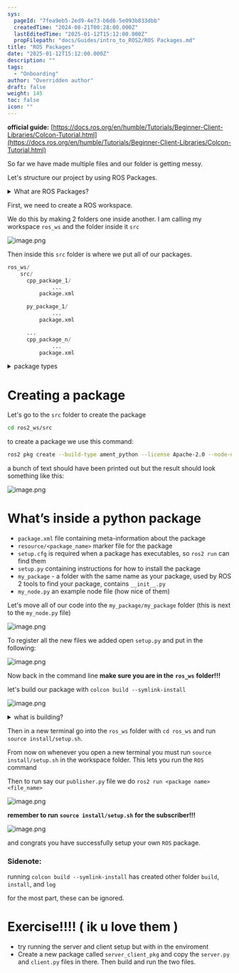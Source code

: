 ```yaml
---
sys:
  pageId: "7fea9eb5-2ed9-4e73-b6d6-5e093b833dbb"
  createdTime: "2024-08-21T00:28:00.000Z"
  lastEditedTime: "2025-01-12T15:12:00.000Z"
  propFilepath: "docs/Guides/intro_to_ROS2/ROS Packages.md"
title: "ROS Packages"
date: "2025-01-12T15:12:00.000Z"
description: ""
tags:
  - "Onboarding"
author: "Overridden author"
draft: false
weight: 145
toc: false
icon: ""
---
```


**official guide:** [https://docs.ros.org/en/humble/Tutorials/Beginner-Client-Libraries/Colcon-Tutorial.html](https://docs.ros.org/en/humble/Tutorials/Beginner-Client-Libraries/Colcon-Tutorial.html)

So far we have made multiple files and our folder is getting messy.

Let's structure our project by using ROS Packages.

<details>

<summary>What are ROS Packages?</summary>

ROS Packages are, as the name implies, packages of code that are highly sharable between ROS developers.

They consist of a folder, `package.xml` file, and source code

```python
      cpp_package_1/
		      ... imagine much code files here ..
          package.xml
```

</details>

First, we need to create a ROS workspace.

We do this by making 2 folders one inside another. I am calling my workspace `ros_ws` and the folder inside it `src`

![image.png](https://prod-files-secure.s3.us-west-2.amazonaws.com/d518164a-d88e-44d1-a4ee-3adb3bd8bce0/70706947-fd18-4537-a67b-e12946812d31/image.png?X-Amz-Algorithm=AWS4-HMAC-SHA256&X-Amz-Content-Sha256=UNSIGNED-PAYLOAD&X-Amz-Credential=ASIAZI2LB4665PE33Y5A%2F20250626%2Fus-west-2%2Fs3%2Faws4_request&X-Amz-Date=20250626T041832Z&X-Amz-Expires=3600&X-Amz-Security-Token=IQoJb3JpZ2luX2VjEFwaCXVzLXdlc3QtMiJIMEYCIQC%2BlGIxXo7KlF3Nbi8GLTtMtPseqZNx8omw6gfp2UMmsAIhAJTqVdtvdTmLRlSqhM6oNJhJbPI9W%2BZwUAQCOQV%2FA44wKv8DCFUQABoMNjM3NDIzMTgzODA1IgytlYixRoMjorBZIhAq3ANx4xSJQgXCffH59GinJ9j7b2EgiSRxllDAyCvLGFEZ1w6lP%2FOu7yUF8yoJGbmTZ0poyF22%2FnBMI6rspsnwEtmsh2XYavhfeQGPLV7EbUI%2FioL3Pt2IJk7BRcGgCPGljAj0oQ1Buc%2Bl67Pcba%2ByV4SHQ%2BOSQ%2BrAYc7uMdzaUyeH9ZfoT6PfItGz5NE3j%2FKU3omO5jm5YhahYDNX6oSA%2BoCrgdgOfuwLv5i0YnGoLEbEYfOdfRVhwmc0IdiszPFM5fl2WXNSC4I6VRKkWKZHBbqTVzbZW9ZXOP8%2BNJ0vjUUwymMa0GkBSkrRZ6Xisd7WNzTLQAcpKX1Mr5OsA2Ny3GLPzIcRbUojTsfJZJfMYd%2F8h7QdYJTHJtzNcBEngRtEaF9jpY2Ahd5nit87%2FmxzHHpS8%2FppE3HKCRg8GogoRnl6apuuP8is5dN8wJNVl4%2B43BXijKOUOOKnbETLZr61GhHe8djGPFuogThqtwYbqPWe9Kwva0rNjj8J%2B1kFVlr9rIa1EbeGquxGiwRXygjRBlab4zWndPkY37%2FzoRUHBCvZyKQBJNuxdZ4o00WPP07cU0vgwid9Dve7uE7FXdwJ6CcXeIuHjYsevkwSPaNA%2BameDMye1gi1NLpgvkUBRzC0ifPCBjqkAXFgn2LN%2FbEEEt2OszmYeAJ4%2Brdf%2BxwmUpESouYzpsStveZa8pHY8ggdu4OLL9rxQk8iAWgmtyngRRTyuiT8S8gEO5sxQLXn%2BOkJA8AJp77kJaHLMQSnSk1D1lmTkr13zmbSGuXq64rgupn%2F6HN2gOxWS%2B2BV2thzoqxp5MqcRcQ%2FSl75%2FIcQHVZ1P92%2BvheTTrNdI0EKEVAkzz3wN7G2gehr2vu&X-Amz-Signature=2abbf9999172f8937e7bc27889b7976d13de71ca7abdef66000958cfc001fe73&X-Amz-SignedHeaders=host&x-amz-checksum-mode=ENABLED&x-id=GetObject)

Then inside this `src` folder is where we put all of our packages.

```python
ros_ws/
    src/
      cpp_package_1/
		      ...
          package.xml

      py_package_1/
		      ...
          package.xml

      ...
      cpp_package_n/
		      ...
          package.xml

```

<details>

<summary>package types</summary>

packages can be either `C++` or python.

the intern file structure is different for each but for this guide we will stick to creating python packages

</details>

# Creating a package

Let's go to the `src` folder to create the package

```bash
cd ros2_ws/src
```

to create a package we use this command:

```bash
ros2 pkg create --build-type ament_python --license Apache-2.0 --node-name my_node my_package
```

a bunch of text should have been printed out but the result should look something like this:

![image.png](https://prod-files-secure.s3.us-west-2.amazonaws.com/d518164a-d88e-44d1-a4ee-3adb3bd8bce0/e6cf1e3f-8512-4a3e-b131-079f800bf3e8/image.png?X-Amz-Algorithm=AWS4-HMAC-SHA256&X-Amz-Content-Sha256=UNSIGNED-PAYLOAD&X-Amz-Credential=ASIAZI2LB4665PE33Y5A%2F20250626%2Fus-west-2%2Fs3%2Faws4_request&X-Amz-Date=20250626T041832Z&X-Amz-Expires=3600&X-Amz-Security-Token=IQoJb3JpZ2luX2VjEFwaCXVzLXdlc3QtMiJIMEYCIQC%2BlGIxXo7KlF3Nbi8GLTtMtPseqZNx8omw6gfp2UMmsAIhAJTqVdtvdTmLRlSqhM6oNJhJbPI9W%2BZwUAQCOQV%2FA44wKv8DCFUQABoMNjM3NDIzMTgzODA1IgytlYixRoMjorBZIhAq3ANx4xSJQgXCffH59GinJ9j7b2EgiSRxllDAyCvLGFEZ1w6lP%2FOu7yUF8yoJGbmTZ0poyF22%2FnBMI6rspsnwEtmsh2XYavhfeQGPLV7EbUI%2FioL3Pt2IJk7BRcGgCPGljAj0oQ1Buc%2Bl67Pcba%2ByV4SHQ%2BOSQ%2BrAYc7uMdzaUyeH9ZfoT6PfItGz5NE3j%2FKU3omO5jm5YhahYDNX6oSA%2BoCrgdgOfuwLv5i0YnGoLEbEYfOdfRVhwmc0IdiszPFM5fl2WXNSC4I6VRKkWKZHBbqTVzbZW9ZXOP8%2BNJ0vjUUwymMa0GkBSkrRZ6Xisd7WNzTLQAcpKX1Mr5OsA2Ny3GLPzIcRbUojTsfJZJfMYd%2F8h7QdYJTHJtzNcBEngRtEaF9jpY2Ahd5nit87%2FmxzHHpS8%2FppE3HKCRg8GogoRnl6apuuP8is5dN8wJNVl4%2B43BXijKOUOOKnbETLZr61GhHe8djGPFuogThqtwYbqPWe9Kwva0rNjj8J%2B1kFVlr9rIa1EbeGquxGiwRXygjRBlab4zWndPkY37%2FzoRUHBCvZyKQBJNuxdZ4o00WPP07cU0vgwid9Dve7uE7FXdwJ6CcXeIuHjYsevkwSPaNA%2BameDMye1gi1NLpgvkUBRzC0ifPCBjqkAXFgn2LN%2FbEEEt2OszmYeAJ4%2Brdf%2BxwmUpESouYzpsStveZa8pHY8ggdu4OLL9rxQk8iAWgmtyngRRTyuiT8S8gEO5sxQLXn%2BOkJA8AJp77kJaHLMQSnSk1D1lmTkr13zmbSGuXq64rgupn%2F6HN2gOxWS%2B2BV2thzoqxp5MqcRcQ%2FSl75%2FIcQHVZ1P92%2BvheTTrNdI0EKEVAkzz3wN7G2gehr2vu&X-Amz-Signature=595e936cf0bdc032f0ae799e65bf3104d0dbe144f1ad4106c732c532d0b9977b&X-Amz-SignedHeaders=host&x-amz-checksum-mode=ENABLED&x-id=GetObject)

# What’s inside a python package

- `package.xml` file containing meta-information about the package
- `resource/<package_name>` marker file for the package
- `setup.cfg` is required when a package has executables, so `ros2 run` can find them
- `setup.py` containing instructions for how to install the package
- `my_package` - a folder with the same name as your package, used by ROS 2 tools to find your package, contains `__init__.py`
- `my_node.py` an example node file (how nice of them)

Let's move all of our code into the `my_package/my_package` folder (this is next to the `my_node.py` file)

![image.png](https://prod-files-secure.s3.us-west-2.amazonaws.com/d518164a-d88e-44d1-a4ee-3adb3bd8bce0/9ce58f11-0da9-4d3e-b86d-506a9685d378/image.png?X-Amz-Algorithm=AWS4-HMAC-SHA256&X-Amz-Content-Sha256=UNSIGNED-PAYLOAD&X-Amz-Credential=ASIAZI2LB4665PE33Y5A%2F20250626%2Fus-west-2%2Fs3%2Faws4_request&X-Amz-Date=20250626T041832Z&X-Amz-Expires=3600&X-Amz-Security-Token=IQoJb3JpZ2luX2VjEFwaCXVzLXdlc3QtMiJIMEYCIQC%2BlGIxXo7KlF3Nbi8GLTtMtPseqZNx8omw6gfp2UMmsAIhAJTqVdtvdTmLRlSqhM6oNJhJbPI9W%2BZwUAQCOQV%2FA44wKv8DCFUQABoMNjM3NDIzMTgzODA1IgytlYixRoMjorBZIhAq3ANx4xSJQgXCffH59GinJ9j7b2EgiSRxllDAyCvLGFEZ1w6lP%2FOu7yUF8yoJGbmTZ0poyF22%2FnBMI6rspsnwEtmsh2XYavhfeQGPLV7EbUI%2FioL3Pt2IJk7BRcGgCPGljAj0oQ1Buc%2Bl67Pcba%2ByV4SHQ%2BOSQ%2BrAYc7uMdzaUyeH9ZfoT6PfItGz5NE3j%2FKU3omO5jm5YhahYDNX6oSA%2BoCrgdgOfuwLv5i0YnGoLEbEYfOdfRVhwmc0IdiszPFM5fl2WXNSC4I6VRKkWKZHBbqTVzbZW9ZXOP8%2BNJ0vjUUwymMa0GkBSkrRZ6Xisd7WNzTLQAcpKX1Mr5OsA2Ny3GLPzIcRbUojTsfJZJfMYd%2F8h7QdYJTHJtzNcBEngRtEaF9jpY2Ahd5nit87%2FmxzHHpS8%2FppE3HKCRg8GogoRnl6apuuP8is5dN8wJNVl4%2B43BXijKOUOOKnbETLZr61GhHe8djGPFuogThqtwYbqPWe9Kwva0rNjj8J%2B1kFVlr9rIa1EbeGquxGiwRXygjRBlab4zWndPkY37%2FzoRUHBCvZyKQBJNuxdZ4o00WPP07cU0vgwid9Dve7uE7FXdwJ6CcXeIuHjYsevkwSPaNA%2BameDMye1gi1NLpgvkUBRzC0ifPCBjqkAXFgn2LN%2FbEEEt2OszmYeAJ4%2Brdf%2BxwmUpESouYzpsStveZa8pHY8ggdu4OLL9rxQk8iAWgmtyngRRTyuiT8S8gEO5sxQLXn%2BOkJA8AJp77kJaHLMQSnSk1D1lmTkr13zmbSGuXq64rgupn%2F6HN2gOxWS%2B2BV2thzoqxp5MqcRcQ%2FSl75%2FIcQHVZ1P92%2BvheTTrNdI0EKEVAkzz3wN7G2gehr2vu&X-Amz-Signature=bd0a098434576197e84ea0b5b3ef27a50f0cc44b6bd8ada876c30fe0463dafb0&X-Amz-SignedHeaders=host&x-amz-checksum-mode=ENABLED&x-id=GetObject)

To register all the new files we added open `setup.py` and put in the following:

![image.png](https://prod-files-secure.s3.us-west-2.amazonaws.com/d518164a-d88e-44d1-a4ee-3adb3bd8bce0/1cd7c262-4cae-4496-9d75-c178537d24a2/image.png?X-Amz-Algorithm=AWS4-HMAC-SHA256&X-Amz-Content-Sha256=UNSIGNED-PAYLOAD&X-Amz-Credential=ASIAZI2LB4665PE33Y5A%2F20250626%2Fus-west-2%2Fs3%2Faws4_request&X-Amz-Date=20250626T041832Z&X-Amz-Expires=3600&X-Amz-Security-Token=IQoJb3JpZ2luX2VjEFwaCXVzLXdlc3QtMiJIMEYCIQC%2BlGIxXo7KlF3Nbi8GLTtMtPseqZNx8omw6gfp2UMmsAIhAJTqVdtvdTmLRlSqhM6oNJhJbPI9W%2BZwUAQCOQV%2FA44wKv8DCFUQABoMNjM3NDIzMTgzODA1IgytlYixRoMjorBZIhAq3ANx4xSJQgXCffH59GinJ9j7b2EgiSRxllDAyCvLGFEZ1w6lP%2FOu7yUF8yoJGbmTZ0poyF22%2FnBMI6rspsnwEtmsh2XYavhfeQGPLV7EbUI%2FioL3Pt2IJk7BRcGgCPGljAj0oQ1Buc%2Bl67Pcba%2ByV4SHQ%2BOSQ%2BrAYc7uMdzaUyeH9ZfoT6PfItGz5NE3j%2FKU3omO5jm5YhahYDNX6oSA%2BoCrgdgOfuwLv5i0YnGoLEbEYfOdfRVhwmc0IdiszPFM5fl2WXNSC4I6VRKkWKZHBbqTVzbZW9ZXOP8%2BNJ0vjUUwymMa0GkBSkrRZ6Xisd7WNzTLQAcpKX1Mr5OsA2Ny3GLPzIcRbUojTsfJZJfMYd%2F8h7QdYJTHJtzNcBEngRtEaF9jpY2Ahd5nit87%2FmxzHHpS8%2FppE3HKCRg8GogoRnl6apuuP8is5dN8wJNVl4%2B43BXijKOUOOKnbETLZr61GhHe8djGPFuogThqtwYbqPWe9Kwva0rNjj8J%2B1kFVlr9rIa1EbeGquxGiwRXygjRBlab4zWndPkY37%2FzoRUHBCvZyKQBJNuxdZ4o00WPP07cU0vgwid9Dve7uE7FXdwJ6CcXeIuHjYsevkwSPaNA%2BameDMye1gi1NLpgvkUBRzC0ifPCBjqkAXFgn2LN%2FbEEEt2OszmYeAJ4%2Brdf%2BxwmUpESouYzpsStveZa8pHY8ggdu4OLL9rxQk8iAWgmtyngRRTyuiT8S8gEO5sxQLXn%2BOkJA8AJp77kJaHLMQSnSk1D1lmTkr13zmbSGuXq64rgupn%2F6HN2gOxWS%2B2BV2thzoqxp5MqcRcQ%2FSl75%2FIcQHVZ1P92%2BvheTTrNdI0EKEVAkzz3wN7G2gehr2vu&X-Amz-Signature=72a81bd9dea3480167fce79873ff903dcaab4076fc2358e3e578d44ed4152dc2&X-Amz-SignedHeaders=host&x-amz-checksum-mode=ENABLED&x-id=GetObject)

Now back in the command line **make sure you are in the** **`ros_ws`** **folder!!!**

let's build our package with `colcon build --symlink-install`

![image.png](https://prod-files-secure.s3.us-west-2.amazonaws.com/d518164a-d88e-44d1-a4ee-3adb3bd8bce0/2f2a0d27-b173-48fd-b189-5f5c0ce65619/image.png?X-Amz-Algorithm=AWS4-HMAC-SHA256&X-Amz-Content-Sha256=UNSIGNED-PAYLOAD&X-Amz-Credential=ASIAZI2LB4665PE33Y5A%2F20250626%2Fus-west-2%2Fs3%2Faws4_request&X-Amz-Date=20250626T041832Z&X-Amz-Expires=3600&X-Amz-Security-Token=IQoJb3JpZ2luX2VjEFwaCXVzLXdlc3QtMiJIMEYCIQC%2BlGIxXo7KlF3Nbi8GLTtMtPseqZNx8omw6gfp2UMmsAIhAJTqVdtvdTmLRlSqhM6oNJhJbPI9W%2BZwUAQCOQV%2FA44wKv8DCFUQABoMNjM3NDIzMTgzODA1IgytlYixRoMjorBZIhAq3ANx4xSJQgXCffH59GinJ9j7b2EgiSRxllDAyCvLGFEZ1w6lP%2FOu7yUF8yoJGbmTZ0poyF22%2FnBMI6rspsnwEtmsh2XYavhfeQGPLV7EbUI%2FioL3Pt2IJk7BRcGgCPGljAj0oQ1Buc%2Bl67Pcba%2ByV4SHQ%2BOSQ%2BrAYc7uMdzaUyeH9ZfoT6PfItGz5NE3j%2FKU3omO5jm5YhahYDNX6oSA%2BoCrgdgOfuwLv5i0YnGoLEbEYfOdfRVhwmc0IdiszPFM5fl2WXNSC4I6VRKkWKZHBbqTVzbZW9ZXOP8%2BNJ0vjUUwymMa0GkBSkrRZ6Xisd7WNzTLQAcpKX1Mr5OsA2Ny3GLPzIcRbUojTsfJZJfMYd%2F8h7QdYJTHJtzNcBEngRtEaF9jpY2Ahd5nit87%2FmxzHHpS8%2FppE3HKCRg8GogoRnl6apuuP8is5dN8wJNVl4%2B43BXijKOUOOKnbETLZr61GhHe8djGPFuogThqtwYbqPWe9Kwva0rNjj8J%2B1kFVlr9rIa1EbeGquxGiwRXygjRBlab4zWndPkY37%2FzoRUHBCvZyKQBJNuxdZ4o00WPP07cU0vgwid9Dve7uE7FXdwJ6CcXeIuHjYsevkwSPaNA%2BameDMye1gi1NLpgvkUBRzC0ifPCBjqkAXFgn2LN%2FbEEEt2OszmYeAJ4%2Brdf%2BxwmUpESouYzpsStveZa8pHY8ggdu4OLL9rxQk8iAWgmtyngRRTyuiT8S8gEO5sxQLXn%2BOkJA8AJp77kJaHLMQSnSk1D1lmTkr13zmbSGuXq64rgupn%2F6HN2gOxWS%2B2BV2thzoqxp5MqcRcQ%2FSl75%2FIcQHVZ1P92%2BvheTTrNdI0EKEVAkzz3wN7G2gehr2vu&X-Amz-Signature=c38709cbc678c5f7d19c5438e08179946af57b27c2b7a4efc0c56e31b05711fa&X-Amz-SignedHeaders=host&x-amz-checksum-mode=ENABLED&x-id=GetObject)

<details>

<summary>what is building?</summary>

if you are a CS major at Rose-Hulman you will learn the answer to this in CSSE132

but TLDR; is it combines all the code files into one program that can be run easily 

</details>

Then in a new terminal go into the `ros_ws` folder with `cd ros_ws` and run `source install/setup.sh`. 

From now on whenever you open a new terminal you must run `source install/setup.sh` in the workspace folder. This lets you run the `ROS` command

Then to run say our `publisher.py` file we do `ros2 run <package name> <file_name>`

![image.png](https://prod-files-secure.s3.us-west-2.amazonaws.com/d518164a-d88e-44d1-a4ee-3adb3bd8bce0/4f4b1219-3a44-4632-aa0a-ce3471699f59/image.png?X-Amz-Algorithm=AWS4-HMAC-SHA256&X-Amz-Content-Sha256=UNSIGNED-PAYLOAD&X-Amz-Credential=ASIAZI2LB4665PE33Y5A%2F20250626%2Fus-west-2%2Fs3%2Faws4_request&X-Amz-Date=20250626T041832Z&X-Amz-Expires=3600&X-Amz-Security-Token=IQoJb3JpZ2luX2VjEFwaCXVzLXdlc3QtMiJIMEYCIQC%2BlGIxXo7KlF3Nbi8GLTtMtPseqZNx8omw6gfp2UMmsAIhAJTqVdtvdTmLRlSqhM6oNJhJbPI9W%2BZwUAQCOQV%2FA44wKv8DCFUQABoMNjM3NDIzMTgzODA1IgytlYixRoMjorBZIhAq3ANx4xSJQgXCffH59GinJ9j7b2EgiSRxllDAyCvLGFEZ1w6lP%2FOu7yUF8yoJGbmTZ0poyF22%2FnBMI6rspsnwEtmsh2XYavhfeQGPLV7EbUI%2FioL3Pt2IJk7BRcGgCPGljAj0oQ1Buc%2Bl67Pcba%2ByV4SHQ%2BOSQ%2BrAYc7uMdzaUyeH9ZfoT6PfItGz5NE3j%2FKU3omO5jm5YhahYDNX6oSA%2BoCrgdgOfuwLv5i0YnGoLEbEYfOdfRVhwmc0IdiszPFM5fl2WXNSC4I6VRKkWKZHBbqTVzbZW9ZXOP8%2BNJ0vjUUwymMa0GkBSkrRZ6Xisd7WNzTLQAcpKX1Mr5OsA2Ny3GLPzIcRbUojTsfJZJfMYd%2F8h7QdYJTHJtzNcBEngRtEaF9jpY2Ahd5nit87%2FmxzHHpS8%2FppE3HKCRg8GogoRnl6apuuP8is5dN8wJNVl4%2B43BXijKOUOOKnbETLZr61GhHe8djGPFuogThqtwYbqPWe9Kwva0rNjj8J%2B1kFVlr9rIa1EbeGquxGiwRXygjRBlab4zWndPkY37%2FzoRUHBCvZyKQBJNuxdZ4o00WPP07cU0vgwid9Dve7uE7FXdwJ6CcXeIuHjYsevkwSPaNA%2BameDMye1gi1NLpgvkUBRzC0ifPCBjqkAXFgn2LN%2FbEEEt2OszmYeAJ4%2Brdf%2BxwmUpESouYzpsStveZa8pHY8ggdu4OLL9rxQk8iAWgmtyngRRTyuiT8S8gEO5sxQLXn%2BOkJA8AJp77kJaHLMQSnSk1D1lmTkr13zmbSGuXq64rgupn%2F6HN2gOxWS%2B2BV2thzoqxp5MqcRcQ%2FSl75%2FIcQHVZ1P92%2BvheTTrNdI0EKEVAkzz3wN7G2gehr2vu&X-Amz-Signature=da928911be181f78665747246041e874d0352294e4f0767ff3d46143e8c3c38e&X-Amz-SignedHeaders=host&x-amz-checksum-mode=ENABLED&x-id=GetObject)

**remember to run** **`source install/setup.sh`** **for the subscriber!!!**

![image.png](https://prod-files-secure.s3.us-west-2.amazonaws.com/d518164a-d88e-44d1-a4ee-3adb3bd8bce0/02121119-dad4-49ec-8356-c956108b4243/image.png?X-Amz-Algorithm=AWS4-HMAC-SHA256&X-Amz-Content-Sha256=UNSIGNED-PAYLOAD&X-Amz-Credential=ASIAZI2LB4665PE33Y5A%2F20250626%2Fus-west-2%2Fs3%2Faws4_request&X-Amz-Date=20250626T041832Z&X-Amz-Expires=3600&X-Amz-Security-Token=IQoJb3JpZ2luX2VjEFwaCXVzLXdlc3QtMiJIMEYCIQC%2BlGIxXo7KlF3Nbi8GLTtMtPseqZNx8omw6gfp2UMmsAIhAJTqVdtvdTmLRlSqhM6oNJhJbPI9W%2BZwUAQCOQV%2FA44wKv8DCFUQABoMNjM3NDIzMTgzODA1IgytlYixRoMjorBZIhAq3ANx4xSJQgXCffH59GinJ9j7b2EgiSRxllDAyCvLGFEZ1w6lP%2FOu7yUF8yoJGbmTZ0poyF22%2FnBMI6rspsnwEtmsh2XYavhfeQGPLV7EbUI%2FioL3Pt2IJk7BRcGgCPGljAj0oQ1Buc%2Bl67Pcba%2ByV4SHQ%2BOSQ%2BrAYc7uMdzaUyeH9ZfoT6PfItGz5NE3j%2FKU3omO5jm5YhahYDNX6oSA%2BoCrgdgOfuwLv5i0YnGoLEbEYfOdfRVhwmc0IdiszPFM5fl2WXNSC4I6VRKkWKZHBbqTVzbZW9ZXOP8%2BNJ0vjUUwymMa0GkBSkrRZ6Xisd7WNzTLQAcpKX1Mr5OsA2Ny3GLPzIcRbUojTsfJZJfMYd%2F8h7QdYJTHJtzNcBEngRtEaF9jpY2Ahd5nit87%2FmxzHHpS8%2FppE3HKCRg8GogoRnl6apuuP8is5dN8wJNVl4%2B43BXijKOUOOKnbETLZr61GhHe8djGPFuogThqtwYbqPWe9Kwva0rNjj8J%2B1kFVlr9rIa1EbeGquxGiwRXygjRBlab4zWndPkY37%2FzoRUHBCvZyKQBJNuxdZ4o00WPP07cU0vgwid9Dve7uE7FXdwJ6CcXeIuHjYsevkwSPaNA%2BameDMye1gi1NLpgvkUBRzC0ifPCBjqkAXFgn2LN%2FbEEEt2OszmYeAJ4%2Brdf%2BxwmUpESouYzpsStveZa8pHY8ggdu4OLL9rxQk8iAWgmtyngRRTyuiT8S8gEO5sxQLXn%2BOkJA8AJp77kJaHLMQSnSk1D1lmTkr13zmbSGuXq64rgupn%2F6HN2gOxWS%2B2BV2thzoqxp5MqcRcQ%2FSl75%2FIcQHVZ1P92%2BvheTTrNdI0EKEVAkzz3wN7G2gehr2vu&X-Amz-Signature=5d5ff25ecc9ac2cbd90d1bdf042ef4e6c7e1298bbf607e0e5c7c9fa343a8cb4b&X-Amz-SignedHeaders=host&x-amz-checksum-mode=ENABLED&x-id=GetObject)

and congrats you have successfully setup your own `ROS` package.

### Sidenote:

running `colcon build --symlink-install` has created other folder `build`, `install`, and `log`

for the most part, these can be ignored.

# Exercise!!!! ( ik u love them )

- try running the server and client setup but with in the enviroment
- Create a new package called `server_client_pkg` and copy the `server.py` and `client.py` files in there. Then build and run the two files.
